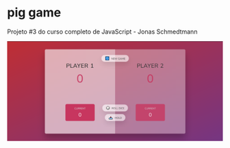 # pig game

Projeto #3 do curso completo de JavaScript - Jonas Schmedtmann

![preview](https://raw.githubusercontent.com/Luciana-Santos/pig-game/main/preview.png)
